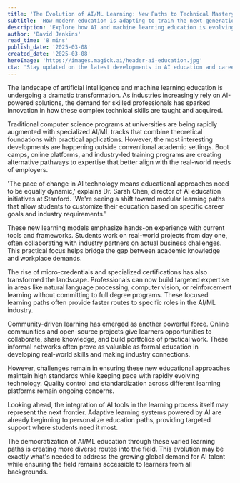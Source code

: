 ```yaml
---
title: 'The Evolution of AI/ML Learning: New Paths to Technical Mastery'
subtitle: 'How modern education is adapting to train the next generation of AI experts'
description: 'Explore how AI and machine learning education is evolving beyond traditional academic settings, with new learning paths emerging to meet industry demands. From specialized boot camps to micro-credentials, discover how aspiring AI professionals can navigate their way to expertise in this rapidly changing field.'
author: 'David Jenkins'
read_time: '8 mins'
publish_date: '2025-03-08'
created_date: '2025-03-08'
heroImage: 'https://images.magick.ai/header-ai-education.jpg'
cta: 'Stay updated on the latest developments in AI education and career opportunities by following us on LinkedIn. Join our community of forward-thinking professionals shaping the future of technical education.'
---
```


The landscape of artificial intelligence and machine learning education is undergoing a dramatic transformation. As industries increasingly rely on AI-powered solutions, the demand for skilled professionals has sparked innovation in how these complex technical skills are taught and acquired.

Traditional computer science programs at universities are being rapidly augmented with specialized AI/ML tracks that combine theoretical foundations with practical applications. However, the most interesting developments are happening outside conventional academic settings. Boot camps, online platforms, and industry-led training programs are creating alternative pathways to expertise that better align with the real-world needs of employers.

'The pace of change in AI technology means educational approaches need to be equally dynamic,' explains Dr. Sarah Chen, director of AI education initiatives at Stanford. 'We're seeing a shift toward modular learning paths that allow students to customize their education based on specific career goals and industry requirements.'

These new learning models emphasize hands-on experience with current tools and frameworks. Students work on real-world projects from day one, often collaborating with industry partners on actual business challenges. This practical focus helps bridge the gap between academic knowledge and workplace demands.

The rise of micro-credentials and specialized certifications has also transformed the landscape. Professionals can now build targeted expertise in areas like natural language processing, computer vision, or reinforcement learning without committing to full degree programs. These focused learning paths often provide faster routes to specific roles in the AI/ML industry.

Community-driven learning has emerged as another powerful force. Online communities and open-source projects give learners opportunities to collaborate, share knowledge, and build portfolios of practical work. These informal networks often prove as valuable as formal education in developing real-world skills and making industry connections.

However, challenges remain in ensuring these new educational approaches maintain high standards while keeping pace with rapidly evolving technology. Quality control and standardization across different learning platforms remain ongoing concerns.

Looking ahead, the integration of AI tools in the learning process itself may represent the next frontier. Adaptive learning systems powered by AI are already beginning to personalize education paths, providing targeted support where students need it most.

The democratization of AI/ML education through these varied learning paths is creating more diverse routes into the field. This evolution may be exactly what's needed to address the growing global demand for AI talent while ensuring the field remains accessible to learners from all backgrounds.